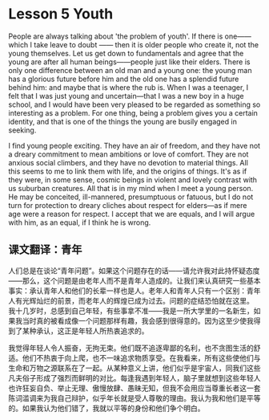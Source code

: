 # Lesson 5 Youth

People are always talking about 'the problem of youth'. If there is one——which I take leave to doubt —— then it is older people who create it, not the young themselves. Let us get down to fundamentals and agree that the young are after all human beings——people just like their elders. There is only one difference between an old man and a young one: the young man has a glorious future before him and the old one has a splendid future behind him: and maybe that is where the rub is.
When I was a teenager, I felt that I was just young and uncertain—that I was a new boy in a huge school, and I would have been very pleased to be regarded as something so interesting as a problem. For one thing, being a problem gives you a certain identity, and that is one of the things the young are busily engaged in seeking.

I find young people exciting. They have an air of freedom, and they have not a dreary commitment to mean ambitions or love of comfort. They are not anxious social climbers, and they have no devotion to material things. All this seems to me to link them with life, and the origins of things. It's as if they were, in some sense, cosmic beings in violent and lovely contrast with us suburban creatures. All that is in my mind when I meet a young person. He may be conceited, ill-mannered, presumptuous or fatuous, but I do not turn for protection to dreary cliches about respect for elders—as if mere age were a reason for respect. I accept that we are equals, and I will argue with him, as an equal, if I think he is wrong.

## 课文翻译：青年

人们总是在谈论“青年问题”。如果这个问题存在的话——请允许我对此持怀疑态度——那么，这个问题是由老年人而不是青年人造成的。让我们来认真研究一些基本事实：承认青年人和他们的长辈一样也是人。老年人和青年人只有一个区别：青年人有光辉灿烂的前景，而老年人的辉煌已成为过去。问题的症结恐怕就在这里。
我十几岁时，总感到自己年轻，有些事拿不准——我是一所大学里的一名新生，如果我当时真的被看成像一个问题那样有趣，我会感到很得意的。因为这至少使我得到了某种承认，这正是年轻人所热衷追求的。

我觉得年轻人令人振奋，无拘无束。他们既不追逐卑鄙的名利，也不贪图生活的舒适。他们不热衷于向上爬，也不一味追求物质享受。在我看来，所有这些使他们与生命和万物之源联系在了一起。从某种意义上讲，他们似乎是宇宙人，同我们这些凡夫俗子形成了强烈而鲜明的对比。每逢我遇到年轻人，脑子里就想到这些年轻人也许狂妄自负、举止无理、傲慢放肆、愚昧无知，但我不会用应当尊重长者这一套陈词滥调来为我自己辩护，似乎年长就是受人尊敬的理由。我认为我和他们是平等的。如果我认为他们错了，我就以平等的身份和他们争个明白。
